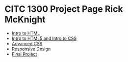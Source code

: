 # CITC 1300 Project Page Rick McKnight

<ul>
    <li><a href="intro_to_html/index.html" target="_blank">Intro to HTML</a></li>
    <li><a href="html5_intro_to_css/index.html" target="_blank">Intro to HTML5 and Intro to CSS</a></li>
    <li><a href="adv_css/index.html" target="_blank">Advanced CSS</a></li>
    <li><a href="responsive/index.html" target="_blank">Responsive Design</a></li>
    <li><a href="final_project/index.html" target="_blank">Final Project</a></li>
</ul>